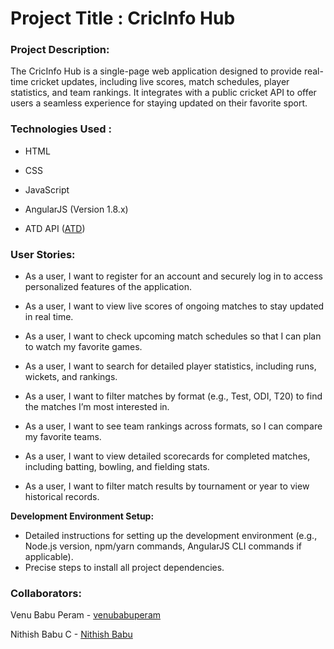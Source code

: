 # Project Title : CricInfo Hub
### Project Description:
The CricInfo Hub is a single-page web application designed to provide real-time cricket updates, including live scores, match schedules, player statistics, and team rankings. It integrates with a public cricket API to offer users a seamless experience for staying updated on their favorite sport.
### Technologies Used :
* HTML

* CSS

* JavaScript

* AngularJS (Version 1.8.x)

* ATD API ([ATD](https://www.allthingsdev.co/))

### User Stories:

* As a user, I want to register for an account and securely log in to access personalized features of the application.

* As a user, I want to view live scores of ongoing matches to stay updated in real time.
  
* As a user, I want to check upcoming match schedules so that I can plan to watch my favorite games.

* As a user, I want to search for detailed player statistics, including runs, wickets, and rankings.

* As a user, I want to filter matches by format (e.g., Test, ODI, T20) to find the matches I’m most interested in.
  
* As a user, I want to see team rankings across formats, so I can compare my favorite teams.

* As a user, I want to view detailed scorecards for completed matches, including batting, bowling, and fielding stats.

* As a user, I want to filter match results by tournament or year to view historical records.


**Development Environment Setup:**

*   Detailed instructions for setting up the development environment (e.g., Node.js version, npm/yarn commands, AngularJS CLI commands if applicable).
*   Precise steps to install all project dependencies.


### Collaborators:
Venu Babu Peram  - [venubabuperam](https://github.com/venubabuperam)

Nithish Babu C  - [Nithish Babu](https://github.com/cnithishbabu16)
